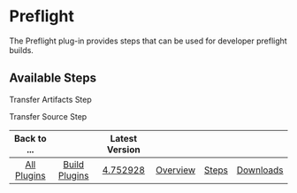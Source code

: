 
Preflight
=========

The Preflight plug-in provides steps that can be used for developer preflight builds.


Available Steps
---------------

Transfer Artifacts Step

Transfer Source Step



|Back to ...||Latest Version||||
| :---: | :---: | :---: | :---: | :---: | :---: |
|[All Plugins](../../index.md)|[Build Plugins](../README.md)|[4.752928](https://raw.githubusercontent.com/UrbanCode/IBM-UCB-PLUGINS/main/files/Preflight/preflight-plugin-4.752928.zip)|[Overview](overview.md)|[Steps](steps.md)|[Downloads](downloads.md)|
